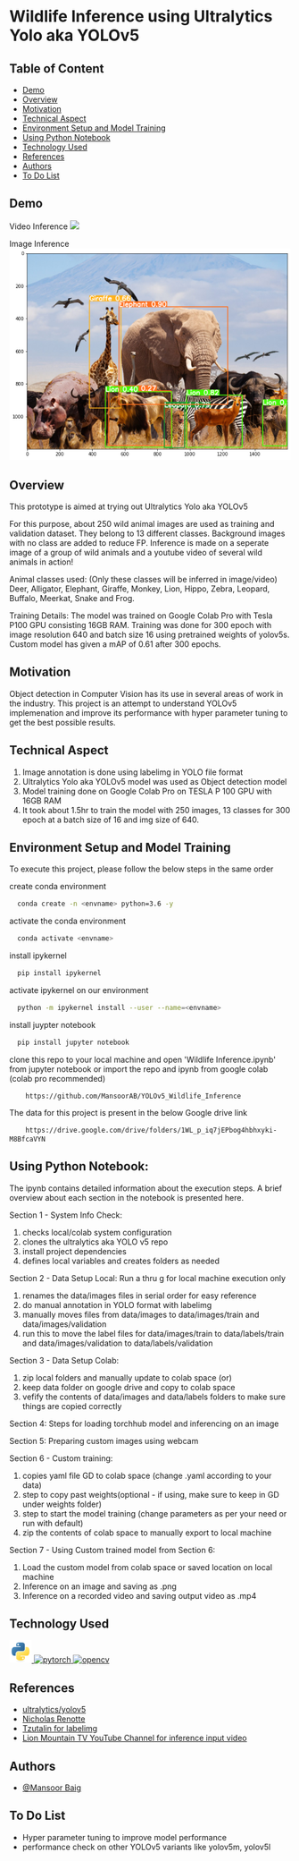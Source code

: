 
# Wildlife Inference using Ultralytics Yolo aka YOLOv5

## Table of Content
  * [Demo](#demo)
  * [Overview](#overview)
  * [Motivation](#motivation)
  * [Technical Aspect](#technical-aspect)
  * [Environment Setup and Model Training](#Environment-Setup-and-Model-Training)
  * [Using Python Notebook](#Using-Python-Notebook)
  * [Technology Used](#technology-used)
  * [References](#references)
  * [Authors](#authors)
  * [To Do List](#to-do-list)
  
## Demo
Video Inference
[![](http://img.youtube.com/vi/PdNVwNN42mQ/0.jpg)](http://www.youtube.com/watch?v=PdNVwNN42mQ "Wildlife Inference/OD (Youtube Link)")

Image Inference
![Image Inference](animals01.png)

## Overview
This prototype is aimed at trying out Ultralytics Yolo aka YOLOv5 

For this purpose, about 250 wild animal images are used as training and validation dataset.
They belong to 13 different classes. Background images with no class are added to reduce FP.
Inference is made on a seperate image of a group of wild animals and a youtube video of several wild animals in action! 

Animal classes used: (Only these classes will be inferred in image/video)
Deer, Alligator, Elephant, Giraffe, Monkey, Lion, Hippo, Zebra, Leopard, Buffalo, Meerkat, Snake and Frog. 

Training Details:
The model was trained on Google Colab Pro with Tesla P100 GPU consisting 16GB RAM.
Training was done for 300 epoch with image resolution 640 and batch size 16 using pretrained weights of yolov5s. Custom model has given a mAP of 0.61 after 300 epochs.

## Motivation
Object detection in Computer Vision has its use in several areas of work in the industry.
This project is an attempt to understand YOLOv5 implemenation and improve its performance with hyper parameter tuning to get the best possible results.

## Technical Aspect 
1. Image annotation is done using labelimg in YOLO file format
2. Ultralytics Yolo aka YOLOv5 model was used as Object detection model
3. Model training done on Google Colab Pro on TESLA P 100 GPU with 16GB RAM
4. It took about 1.5hr to train the model with 250 images, 13 classes for 300 epoch at a batch size of 16 and img size of 640.

## Environment Setup and Model Training

To execute this project, please follow the below steps in the same order 

create conda environment
```bash
  conda create -n <envname> python=3.6 -y
```
activate the conda environment
```bash
  conda activate <envname>
```
install ipykernel 
```bash
  pip install ipykernel
```
activate ipykernel on our environment
```bash
  python -m ipykernel install --user --name=<envname>
```
install juypter notebook 
```bash
  pip install jupyter notebook
```

clone this repo to your local machine and open 'Wildlife Inference.ipynb' from jupyter notebook
or import the repo and ipynb from google colab (colab pro recommended)
```http
    https://github.com/MansoorAB/YOLOv5_Wildlife_Inference
```

The data for this project is present in the below Google drive link
```http
    https://drive.google.com/drive/folders/1WL_p_iq7jEPbog4hbhxyki-M8BfcaVYN
```

## Using Python Notebook:
The ipynb contains detailed information about the execution steps. 
A brief overview about each section in the notebook is presented here.

Section 1 - System Info Check:
1. checks local/colab system configuration
2. clones the ultralytics aka YOLO v5 repo
3. install project dependencies
4. defines local variables and creates folders as needed

Section 2 - Data Setup Local: 
Run a thru g for local machine execution only
1. renames the data/images files in serial order for easy reference
2. do manual annotation in YOLO format with labelimg
3. manually moves files from data/images to data/images/train and data/images/validation
4. run this to move the label files for data/images/train to data/labels/train and data/images/validation to data/labels/validation

Section 3 - Data Setup Colab:
1. zip local folders and manually update to colab space (or)
2. keep data folder on google drive and copy to colab space
3. vefify the contents of data/images and data/labels folders to make sure things are copied correctly

Section 4: 
Steps for loading torchhub model and inferencing on an image

Section 5: 
Preparing custom images using webcam

Section 6 - Custom training:
1. copies yaml file GD to colab space (change .yaml according to your data)
2. step to copy past weights(optional - if using, make sure to keep in GD under weights folder)
3. step to start the model training (change parameters as per your need or run with default)
4. zip the contents of colab space to manually export to local machine

Section 7 - Using Custom trained model from Section 6:
1. Load the custom model from colab space or saved location on local machine 
2. Inference on an image and saving as .png
3. Inference on a recorded video and saving output video as .mp4

## Technology Used
<p align="left">

<a href="https://www.python.org" target="_blank"> 
<img src="https://raw.githubusercontent.com/devicons/devicon/master/icons/python/python-original.svg" alt="python" 
width="40" height="40"/> </a>

<a href="https://pytorch.org/" target="_blank"> 
<img src="https://www.vectorlogo.zone/logos/pytorch/pytorch-icon.svg" 
alt="pytorch" width="40" height="40"/> </a>

<a href="https://opencv.org/" target="_blank"> 
<img src="https://www.vectorlogo.zone/logos/opencv/opencv-icon.svg"
alt="opencv" width="40" height="40"/> </a>

</p>

## References

- [ultralytics/yolov5](https://github.com/ultralytics/yolov5)
- [Nicholas Renotte](https://youtu.be/tFNJGim3FXw)
- [Tzutalin for labelimg](https://github.com/tzutalin/labelImg)
- [Lion Mountain TV YouTube Channel for inference input video](https://www.youtube.com/watch?v=9jZH_5ZBuQQ)

## Authors

- [@Mansoor Baig](https://github.com/MansoorAB)

## To Do List

- Hyper parameter tuning to improve model performance
- performance check on other YOLOv5 variants like yolov5m, yolov5l


  